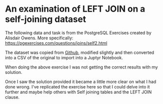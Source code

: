 # An examination of LEFT JOIN on a self-joining dataset

The following data and task is from the PostgreSQL Exercises created by Alisdair Owens. More specifically: https://pgexercises.com/questions/joins/self2.html

The dataset was copied from [Github](https://github.com/AlisdairO/pgexercises/blob/master/database/clubdata-members.sql), modified slightly and then converted into a CSV of the original to import into a Juptyr Notebook.

When doing the above exercise I was not getting the correct results with my solution.

Once I saw the solution provided it became a little more clear on what I had done wrong. I've replicated the exercise here so that I could delve into it further and maybe help others with Self joining tables and the LEFT JOIN clause.
